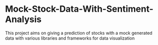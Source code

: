 # Mock-Stock-Data-With-Sentiment-Analysis


This project aims on giving a prediction of stocks with a mock generated data with various libraries and frameworks for data visualization
